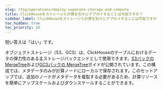 ```yaml
---
slug: /faq/operations/deploy-separate-storage-and-compute
title: ClickHouseをストレージと計算を別々にデプロイすることは可能ですか？
sidebar_label: ClickHouseをストレージと計算を別々にデプロイすることは可能ですか？
toc_hidden: true
toc_priority: 20
---
```


短い答えは「はい」です。

オブジェクトストレージ（S3、GCS）は、ClickHouseのテーブルにおけるデータの弾力性のある主ストレージバックエンドとして使用できます。[S3バックの MergeTree](/integrations/data-ingestion/s3/index.md)および[GCSバックの MergeTree](/integrations/data-ingestion/gcs/index.md)ガイドが公開されています。この構成では、メタデータのみが計算ノードにローカルで保存されます。このセットアップでは、追加のノードがメタデータを複製する必要があるため、計算リソースを簡単にアップスケールおよびダウンスケールすることができます。
